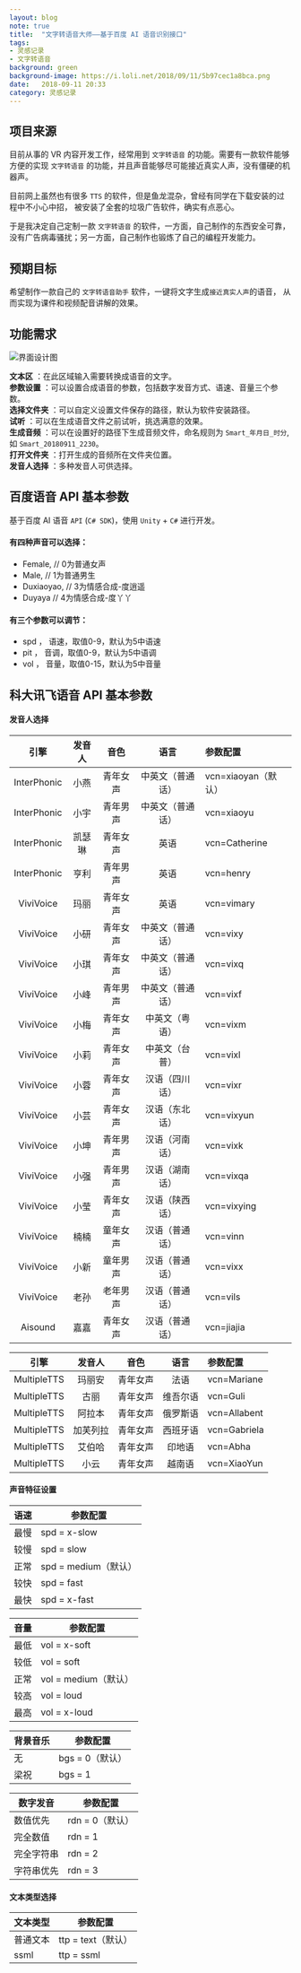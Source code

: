 ```yaml
---
layout: blog  
note: true  
title:  "文字转语音大师——基于百度 AI 语音识别接口"  
tags:  
- 灵感记录  
- 文字转语音  
background: green  
background-image: https://i.loli.net/2018/09/11/5b97cec1a8bca.png  
date:   2018-09-11 20:33  
category: 灵感记录
---
```


## 项目来源
目前从事的 VR 内容开发工作，经常用到 `文字转语音` 的功能。需要有一款软件能够方便的实现 `文字转语音` 的功能，并且声音能够尽可能接近真实人声，没有僵硬的机器声。

目前网上虽然也有很多 `TTS` 的软件，但是鱼龙混杂，曾经有同学在下载安装的过程中不小心中招， 被安装了全套的垃圾广告软件，确实有点恶心。

于是我决定自己定制一款 `文字转语音` 的软件，一方面，自己制作的东西安全可靠，没有广告病毒骚扰；另一方面，自己制作也锻炼了自己的编程开发能力。


## 预期目标
希望制作一款自己的 `文字转语音助手` 软件，一键将文字生成`接近真实人声`的语音， 从而实现为课件和视频配音讲解的效果。

## 功能需求
![界面设计图](https://i.loli.net/2018/09/11/5b97cec1a8bca.png)

**文本区** ：在此区域输入需要转换成语音的文字。  
**参数设置** ：可以设置合成语音的参数，包括数字发音方式、语速、音量三个参数。  
**选择文件夹** ：可以自定义设置文件保存的路径，默认为软件安装路径。  
**试听** ：可以在生成语音文件之前试听，挑选满意的效果。  
**生成音频** ：可以在设置好的路径下生成音频文件，命名规则为 `Smart_年月日_时分`, 如 `Smart_20180911_2230`。  
**打开文件夹** ：打开生成的音频所在文件夹位置。  
**发音人选择** ：多种发音人可供选择。

## 百度语音 API 基本参数
基于百度 AI 语音 `API` (`C# SDK`)，使用 `Unity` + `C#` 进行开发。

#### 有四种声音可以选择：  
- Female, // 0为普通女声
- Male, // 1为普通男生
- Duxiaoyao, // 3为情感合成-度逍遥
- Duyaya // 4为情感合成-度丫丫

#### 有三个参数可以调节：
- spd ，	语速，取值0-9，默认为5中语速
- pit ，	音调，取值0-9，默认为5中语调
- vol ，    音量，取值0-15，默认为5中音量

## 科大讯飞语音 API 基本参数

#### 发音人选择

引擎|发音人|音色|语言|参数配置
:-:|:-:|:-:|:-:|:--|
InterPhonic | 小燕 | 青年女声 | 中英文（普通话） | vcn=xiaoyan（默认）
InterPhonic | 小宇 | 青年男声 | 中英文（普通话） | vcn=xiaoyu
InterPhonic |凯瑟琳| 青年女声 | 英语             | vcn=Catherine
InterPhonic | 亨利 | 青年男声 | 英语             | vcn=henry
ViviVoice   | 玛丽 | 青年女声 | 英语             | vcn=vimary
ViviVoice   | 小研 | 青年女声 | 中英文（普通话） | vcn=vixy
ViviVoice   | 小琪 | 青年女声 | 中英文（普通话） | vcn=vixq
ViviVoice   | 小峰 | 青年男声 | 中英文（普通话） | vcn=vixf
ViviVoice   | 小梅 | 青年女声 | 中英文（粤语）   | vcn=vixm
ViviVoice   | 小莉 | 青年女声 | 中英文（台普）   | vcn=vixl
ViviVoice   | 小蓉 | 青年女声 | 汉语（四川话）   | vcn=vixr
ViviVoice   | 小芸 | 青年女声 | 汉语（东北话）   | vcn=vixyun
ViviVoice   | 小坤 | 青年男声 | 汉语（河南话）   | vcn=vixk
ViviVoice   | 小强 | 青年男声 | 汉语（湖南话）   | vcn=vixqa
ViviVoice   | 小莹 | 青年女声 | 汉语（陕西话）   | vcn=vixying
ViviVoice   | 楠楠 | 童年女声 | 汉语（普通话）   | vcn=vinn
ViviVoice   | 小新 | 童年男声 | 汉语（普通话）   | vcn=vixx
ViviVoice   | 老孙 | 老年男声 | 汉语（普通话）   | vcn=vils
Aisound     | 嘉嘉 | 青年女声 | 汉语（普通话）   | vcn=jiajia

引擎|发音人|音色|语言|参数配置
:-:|:-:|:-:|:-:|:--|
MultipleTTS  |   玛丽安   |  青年女声  |   法语      |     vcn=Mariane
MultipleTTS  |   古丽     |  青年女声  |   维吾尔语  |     vcn=Guli
MultipleTTS  |   阿拉本   |  青年女声  |   俄罗斯语  |     vcn=Allabent
MultipleTTS  |   加芙列拉 |  青年女声  |   西班牙语  |     vcn=Gabriela
MultipleTTS  |   艾伯哈   |  青年女声  |   印地语    |     vcn=Abha
MultipleTTS  |   小云     |  青年女声  |   越南语    |     vcn=XiaoYun

#### 声音特征设置

语速 | 参数配置
 --- |---
最慢 | spd = x-slow
较慢 | spd = slow
正常 | spd = medium（默认）
较快 | spd = fast
最快 | spd = x-fast

音量 | 参数配置
 --- |---
最低 | vol = x-soft
较低 | vol = soft
正常 | vol = medium（默认）
较高 | vol = loud
最高 | vol = x-loud

背景音乐 | 参数配置
---  | ---
无   | bgs = 0（默认）
梁祝 | bgs = 1

数字发音 | 参数配置
 --- |---
数值优先   | rdn = 0（默认）
完全数值   | rdn = 1
完全字符串 | rdn = 2
字符串优先 | rdn = 3

#### 文本类型选择

文本类型 | 参数配置
---|---
普通文本 | ttp = text（默认）
ssml | ttp = ssml


